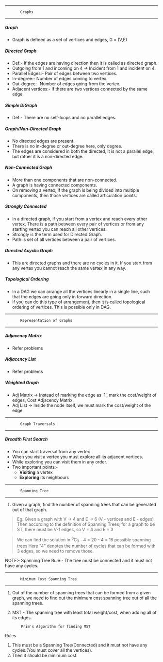 ***
           Graphs
***
##### Graph
* Graph is defined as a set of vertices and edges, G = (V,E)

##### Directed Graph
* Def:- If the edges are having direction then it is called as directed graph.
* Outgoing from 1 and incoming on 4 -> Incident from 1 and incident on 4.
* Parallel Edges:- Pair of edges between two vertices.
* In-degree:- Number of edges coming to vertex.
* Out-degree:- Number of edges going from the vertex.
* Adjacent vertices:- If there are two vertices connected by the same edge.

##### Simple DiGraph
* Def:- There are no self-loops and no parallel edges.

##### Graph/Non-Directed Graph
* No directed edges are present.
* There is no in-degree or out-degree here, only degree.
* The edges are considered in both the directed, it is not a parallel edge, but rather it is a non-directed edge.

##### Non-Connected Graph
* More than one components that are non-connected.
* A graph is having connected components.
* On removing a vertex, if the graph is being divided into multiple components, then those vertices are called 
articulation points.

##### Strongly Connected
* In a directed graph, if you start from a vertex and reach every other vertex. There is a path between every pair
of vertices or from any starting vertex you can reach all other vertices.
* Strongly is the term used for Directed Graph.
* Path is set of all vertices between a pair of vertices.

##### Directed Acyclic Graph
* This are directed graphs and there are no cycles in it. If you start from any vertex you cannot reach the same vertex
in any way.

##### Topological Ordering
* In a DAG we can arrange all the vertices linearly in a single line, such that the edges are going 
only in forward direction.
* If you can do this type of arrangement, then it is called topological ordering of vertices. This is possible only
in DAG.

***
           Representation of Graphs
***

##### Adjacency Matrix
* Refer problems

##### Adjacency List
* Refer problems

##### Weighted Graph
* Adj Matrix -> Instead of marking the edge as '1', mark the cost/weight of edges, Cost Adjacency Matrix.
* Adj List -> Inside the node itself, we must mark the cost/weight of the edge.


***
           Graph Traversals
***

##### Breadth First Search
* You can start traversal from any vertex
* When you visit a vertex you must explore all its adjacent vertices.
* While exploring you can visit them in any order.
* Two important points:-
    * **Visiting** a vertex
    * **Exploring** its neighbours

***
           Spanning Tree
***
1. Given a graph, find the number of spanning trees that can be generated out of that graph.
> Eg. Given a graph with V -> 4 and E -> 6 (V - vertices and E - edges)
Then according to the definition of Spanning Trees, for a graph to be ST, there must be V-1
edges, so V = 4 and E = 3

> We can find the solution in 
> <sup>6</sup>C<sub>3</sub> - 4 = 20 - 4 = 16 possible spanning trees
> Here "4" denotes the number of cycles that can be formed with 3 edges, 
> so we need to remove those.

NOTE:- Spanning Tree Rule:- The tree must be connected and it must not have any cycles.
***
           Minimum Cost Spanning Tree
***
1. Out of the number of spanning trees that can be formed from a given graph, we need to find out the
minimum cost spanning tree out of all the spanning trees.
2. MST - The spanning tree with least total weight/cost, when adding all of its edges.

           Prim's Algorithm for finding MST
Rules
1. This must be a Spanning Tree(Connected) and it must not have any cycles.(You must cover all the vertices).
2. Then it should be minimum cost.